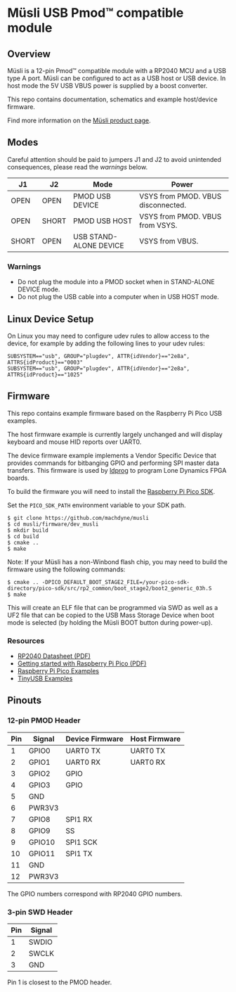# Müsli USB Pmod™ compatible module

## Overview

Müsli is a 12-pin Pmod™ compatible module with a RP2040 MCU and a USB type A port. Müsli can be configured to act as a USB host or USB device. In host mode the 5V USB VBUS power is supplied by a boost converter.

This repo contains documentation, schematics and example host/device firmware.

Find more information on the [Müsli product page](https://machdyne.com/product/musli-usb-pmod/).

## Modes

Careful attention should be paid to jumpers J1 and J2 to avoid unintended consequences, please read the *warnings* below.

| J1 | J2 | Mode | Power |
| -- | -- | ---- | ----- |
| OPEN | OPEN | PMOD USB DEVICE | VSYS from PMOD. VBUS disconnected. |
| OPEN | SHORT | PMOD USB HOST | VSYS from PMOD. VBUS from VSYS. |
| SHORT | OPEN | USB STAND-ALONE DEVICE | VSYS from VBUS. |

### Warnings

 * Do not plug the module into a PMOD socket when in STAND-ALONE DEVICE mode.
 * Do not plug the USB cable into a computer when in USB HOST mode.

## Linux Device Setup

On Linux you may need to configure udev rules to allow access to the device, for example by adding the following lines to your udev rules:

```
SUBSYSTEM=="usb", GROUP="plugdev", ATTR{idVendor}=="2e8a", ATTRS{idProduct}=="0003"
SUBSYSTEM=="usb", GROUP="plugdev", ATTR{idVendor}=="2e8a", ATTRS{idProduct}=="1025"
```

## Firmware

This repo contains example firmware based on the Raspberry Pi Pico USB examples.

The host firmware example is currently largely unchanged and will display keyboard and mouse HID reports over UART0.

The device firmware example implements a Vendor Specific Device that provides commands for bitbanging GPIO and performing SPI master data transfers. This firmware is used by [ldprog](http://github.com/machdyne/ldprog) to program Lone Dynamics FPGA boards.

To build the firmware you will need to install the [Raspberry Pi Pico SDK](https://github.com/raspberrypi/pico-sdk).

Set the `PICO_SDK_PATH` environment variable to your SDK path.

```
$ git clone https://github.com/machdyne/musli
$ cd musli/firmware/dev_musli
$ mkdir build
$ cd build
$ cmake ..
$ make
```

Note: If your Müsli has a non-Winbond flash chip, you may need to build the firmware using the following commands:

```
$ cmake .. -DPICO_DEFAULT_BOOT_STAGE2_FILE=/your-pico-sdk-directory/pico-sdk/src/rp2_common/boot_stage2/boot2_generic_03h.S
$ make
```

This will create an ELF file that can be programmed via SWD as well as a UF2 file that can be copied to the USB Mass Storage Device when boot mode is selected (by holding the Müsli BOOT button during power-up).

### Resources

  * [RP2040 Datasheet (PDF)](https://datasheets.raspberrypi.com/rp2040/rp2040-datasheet.pdf)
  * [Getting started with Raspberry Pi Pico (PDF)](https://datasheets.raspberrypi.com/pico/getting-started-with-pico.pdf)
  * [Raspberry Pi Pico Examples](https://github.com/raspberrypi/pico-examples)
  * [TinyUSB Examples](https://github.com/hathach/tinyusb/tree/master/examples)

## Pinouts

### 12-pin PMOD Header

| Pin | Signal | Device Firmware | Host Firmware |
| --- | ------ | --------------- | ------------- |
| 1 | GPIO0 | UART0 TX | UART0 TX |
| 2 | GPIO1 | UART0 RX | UART0 RX |
| 3 | GPIO2 | GPIO | |
| 4 | GPIO3 | GPIO | |
| 5 | GND | | |
| 6 | PWR3V3 | | |
| 7 | GPIO8 | SPI1 RX | |
| 8 | GPIO9 | SS | |
| 9 | GPIO10 | SPI1 SCK | |
| 10 | GPIO11 | SPI1 TX | |
| 11 | GND | | |
| 12 | PWR3V3 | | |

The GPIO numbers correspond with RP2040 GPIO numbers.

### 3-pin SWD Header

| Pin | Signal |
| --- | ------ |
| 1 | SWDIO |
| 2 | SWCLK |
| 3 | GND |

Pin 1 is closest to the PMOD header.
